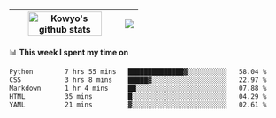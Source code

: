 | <a href="https://github.com/anuraghazra/github-readme-stats"><img width="85%" src="https://github-readme-stats.vercel.app/api?username=kowyo&show_icons=true&hide_border=true&theme=transparent" alt="Kowyo's github stats" /></a> | <a href="https://github.com/anuraghazra/github-readme-stats"><img align="center" src="https://github-readme-stats.vercel.app/api/top-langs/?username=kowyo&exclude_repo=Engineering-Competition-Robot,mobile-robot&hide=c,assembly,shaderlab,hlsl,mathematica,cmake&layout=compact&hide_border=true&theme=transparent" /></a> |
| ------------- | ------------- |

📊 **This week I spent my time on**
<!--START_SECTION:waka-->

```txt
Python        7 hrs 55 mins   ██████████████▓░░░░░░░░░░   58.04 %
CSS           3 hrs 8 mins    █████▓░░░░░░░░░░░░░░░░░░░   22.97 %
Markdown      1 hr 4 mins     ██░░░░░░░░░░░░░░░░░░░░░░░   07.88 %
HTML          35 mins         █░░░░░░░░░░░░░░░░░░░░░░░░   04.29 %
YAML          21 mins         ▓░░░░░░░░░░░░░░░░░░░░░░░░   02.61 %
```

<!--END_SECTION:waka-->
